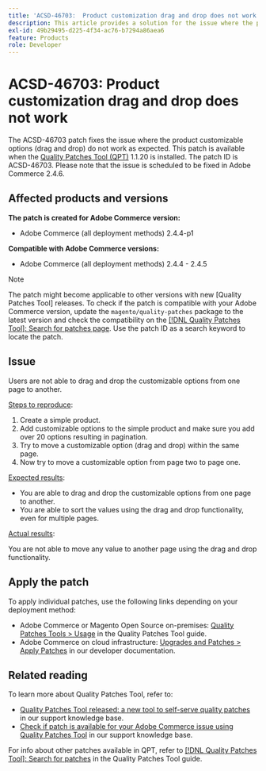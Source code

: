 ```yaml
---
title: 'ACSD-46703:  Product customization drag and drop does not work'
description: This article provides a solution for the issue where the product customizable options drag and drop does not work as expected.
exl-id: 49b29495-d225-4f34-ac76-b7294a86aea6
feature: Products
role: Developer
---
```

# ACSD-46703: Product customization drag and drop does not work

The ACSD-46703 patch fixes the issue where the product customizable options (drag and drop) do not work as expected. This patch is available when the [Quality Patches Tool (QPT)](/help/announcements/adobe-commerce-announcements/magento-quality-patches-released-new-tool-to-self-serve-quality-patches.md) 1.1.20 is installed. The patch ID is ACSD-46703. Please note that the issue is scheduled to be fixed in Adobe Commerce 2.4.6.

## Affected products and versions

**The patch is created for Adobe Commerce version:**

* Adobe Commerce (all deployment methods) 2.4.4-p1

**Compatible with Adobe Commerce versions:**

* Adobe Commerce (all deployment methods) 2.4.4 - 2.4.5

>[!NOTE]
>
>The patch might become applicable to other versions with new [Quality Patches Tool] releases. To check if the patch is compatible with your Adobe Commerce version, update the `magento/quality-patches` package to the latest version and check the compatibility on the [[!DNL Quality Patches Tool]: Search for patches page](https://experienceleague.adobe.com/tools/commerce-quality-patches/index.html). Use the patch ID as a search keyword to locate the patch.

## Issue

Users are not able to drag and drop the customizable options from one page to another.

<u>Steps to reproduce</u>:

1. Create a simple product.
1. Add customizable options to the simple product and make sure you add over 20 options resulting in pagination.
1. Try to move a customizable option (drag and drop) within the same page.
1. Now try to move a customizable option from page two to page one.

<u>Expected results</u>:

* You are able to drag and drop the customizable options from one page to another.
* You are able to sort the values using the drag and drop functionality, even for multiple pages.

<u>Actual results</u>:

You are not able to move any value to another page using the drag and drop functionality.

## Apply the patch

To apply individual patches, use the following links depending on your deployment method:

* Adobe Commerce or Magento Open Source on-premises: [Quality Patches Tools > Usage](https://experienceleague.adobe.com/docs/commerce-operations/tools/quality-patches-tool/usage.html) in the Quality Patches Tool guide.
* Adobe Commerce on cloud infrastructure: [Upgrades and Patches > Apply Patches](https://experienceleague.adobe.com/en/docs/commerce-cloud-service/user-guide/develop/upgrade/apply-patches) in our developer documentation.

## Related reading

To learn more about Quality Patches Tool, refer to:

* [Quality Patches Tool released: a new tool to self-serve quality patches](/help/announcements/adobe-commerce-announcements/magento-quality-patches-released-new-tool-to-self-serve-quality-patches.md) in our support knowledge base.
* [Check if patch is available for your Adobe Commerce issue using Quality Patches Tool](https://experienceleague.adobe.com/docs/commerce-knowledge-base/kb/support-tools/patches/check-patch-for-magento-issue-with-magento-quality-patches.html) in our support knowledge base.

For info about other patches available in QPT, refer to [[!DNL Quality Patches Tool]: Search for patches](https://experienceleague.adobe.com/tools/commerce-quality-patches/index.html) in the Quality Patches Tool guide.
